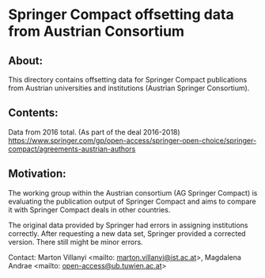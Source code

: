 # Springer Compact offsetting data from Austrian Consortium 

## About:
This directory contains offsetting data for Springer Compact publications from Austrian universities and institutions (Austrian Springer Consortium).

## Contents:
Data from 2016 total. (As part of the deal 2016-2018)
<https://www.springer.com/gp/open-access/springer-open-choice/springer-compact/agreements-austrian-authors>

## Motivation: 
The working group within the Austrian consortium (AG Springer Compact) is evaluating the publication output of Springer Compact and aims to compare it with Springer Compact deals in other countries.

The original data provided by Springer had errors in assigning institutions correctly. After requesting a new data set, Springer provided a corrected version. There still might be minor errors. 

Contact: 
Marton Villanyi <mailto: marton.villanyi@ist.ac.at>, Magdalena Andrae <mailto: open-access@ub.tuwien.ac.at>


